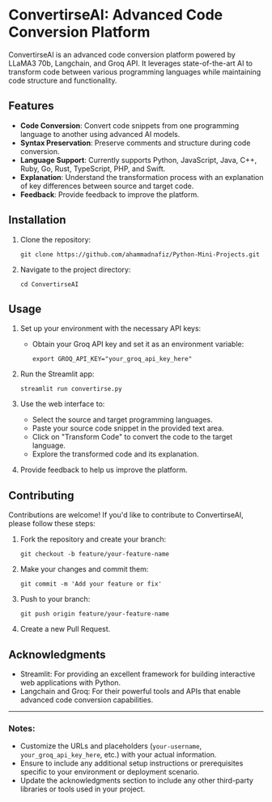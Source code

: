 # ConvertirseAI: Advanced Code Conversion Platform

ConvertirseAI is an advanced code conversion platform powered by LLaMA3 70b, Langchain, and Groq API. It leverages state-of-the-art AI to transform code between various programming languages while maintaining code structure and functionality.

## Features

- **Code Conversion**: Convert code snippets from one programming language to another using advanced AI models.
- **Syntax Preservation**: Preserve comments and structure during code conversion.
- **Language Support**: Currently supports Python, JavaScript, Java, C++, Ruby, Go, Rust, TypeScript, PHP, and Swift.
- **Explanation**: Understand the transformation process with an explanation of key differences between source and target code.
- **Feedback**: Provide feedback to improve the platform.

## Installation

1. Clone the repository:

   ```
   git clone https://github.com/ahammadnafiz/Python-Mini-Projects.git
   ```

2. Navigate to the project directory:

   ```
   cd ConvertirseAI
   ```


## Usage

1. Set up your environment with the necessary API keys:

   - Obtain your Groq API key and set it as an environment variable:

     ```
     export GROQ_API_KEY="your_groq_api_key_here"
     ```

2. Run the Streamlit app:

   ```
   streamlit run convertirse.py
   ```

3. Use the web interface to:

   - Select the source and target programming languages.
   - Paste your source code snippet in the provided text area.
   - Click on "Transform Code" to convert the code to the target language.
   - Explore the transformed code and its explanation.

4. Provide feedback to help us improve the platform.

## Contributing

Contributions are welcome! If you'd like to contribute to ConvertirseAI, please follow these steps:

1. Fork the repository and create your branch:

   ```
   git checkout -b feature/your-feature-name
   ```

2. Make your changes and commit them:

   ```
   git commit -m 'Add your feature or fix'
   ```

3. Push to your branch:

   ```
   git push origin feature/your-feature-name
   ```

4. Create a new Pull Request.


## Acknowledgments

- Streamlit: For providing an excellent framework for building interactive web applications with Python.
- Langchain and Groq: For their powerful tools and APIs that enable advanced code conversion capabilities.

---

### Notes:
- Customize the URLs and placeholders (`your-username`, `your_groq_api_key_here`, etc.) with your actual information.
- Ensure to include any additional setup instructions or prerequisites specific to your environment or deployment scenario.
- Update the acknowledgments section to include any other third-party libraries or tools used in your project.
